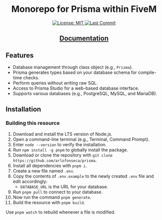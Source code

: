 <h1 align="center">Monorepo for Prisma within FiveM</h1>

<p align="center">
  <a href="https://github.com/arlofonseca/prisma/blob/main/LICENSE">
    <img src="https://img.shields.io/badge/License-MIT-blue.svg?style=flat" alt="License: MIT">
  </a>
  <a href="https://github.com/arlofonseca/prisma/commits/main/">
    <img src="https://img.shields.io/github/last-commit/arlofonseca/prisma.svg?style=flat" alt="Last Commit">
  </a>
</p>

<p align="center">
	<h2 align="center"><a href="https://www.prisma.io/docs/orm/reference/prisma-client-reference">Documentation</a></h2>
</p>

## Features

- Database management through class object (e.g., `Prisma`).
- Prisma generates types based on your database schema for compile-time checks.
- Perform queries without writing raw SQL.
- Access to Prisma Studio for a web-based database interface.
- Supports various databases (e.g., PostgreSQL, MySQL, and MariaDB).

## Installation

### Building this resource

1. Download and install the LTS version of Node.js.
2. Open a command-line terminal (e.g., Terminal, Command Prompt).
3. Enter `node --version` to verify the installation.
4. Run `npm install -g pnpm` to globally install the package.
5. Download or clone the repository with `git clone https://github.com/arlofonseca/prisma`.
6. Install all dependencies with `pnpm i`.
7. Create a new file named `.env`.
8. Copy the contents of `.env.example` to the newly created `.env` file and edit accordingly:
   - `DATABASE_URL` is the URL for your database.
9. Run `pnpm pull` to connect to your database.
10. Now run the command `pnpm generate`.
11. Build the resource with `pnpm build`.

Use `pnpm watch` to rebuild whenever a file is modified.
